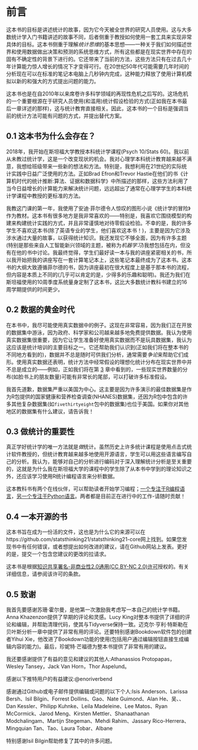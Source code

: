 

# 前言

这本书的目标是讲述统计的故事，因为它今天被全世界的研究人员使用。这与大多数统计学入门书籍讲述的故事不同，后者侧重于教授如何使用一套工具来实现非常具体的目标。这本书侧重于理解*统计思维*的基本思想——一种关于我们如何描述世界和使用数据做出决策和预测的系统思维方式，所有这些都是在现实世界中存在的固有不确定性的背景下进行的。它还带来了当前的方法，这些方法只有在过去几十年计算能力惊人增长的情况下才变得可行。在20世纪50年代可能需要几年时间的分析现在可以在标准的笔记本电脑上几秒钟内完成，这种能力释放了使用计算机模拟以新的和强大的方式提出问题的能力。

这本书也是在自2010年以来席卷许多科学领域的再现性危机之后写的。这场危机的一个重要根源在于研究人员使用(和滥用)统计假设检验的方式(正如我在本书最后一章详述的那样)，这与统计教育直接相关。因此，这本书的一个目标是强调当前的统计方法可能有问题的方式，并提出替代方案。



## 0.1 这本书为什么会存在？

2018年，我开始在斯坦福大学教授本科统计学课程(Psych 10/Stats 60)。我以前从未教过统计学，这是一个改变现状的机会。我对心理学本科统计教育越来越不满意，我想给班级带来一些新的想法和方法。特别是，我想利用在21世纪的实际统计实践中日益广泛使用的方法。正如Brad Efron和Trevor Hastie在他们的书《计算机时代的统计推断:算法、证据和数据科学》中所描述的那样，这些方法利用了当今日益增长的计算能力来解决统计问题，远远超出了通常在心理学学生的本科统计学课程中教授的更标准的方法。

我教这门课的第一年，我使用了安迪·菲尔德令人惊叹的图形小说《统计学的冒险》作为教材。这本书有很多地方是我非常喜欢的——特别是，我喜欢它围绕模型的构建来构建统计实践的方式，并且非常谨慎地对待零假设检验。不幸的是，我的许多学生不喜欢这本书(除了英语专业的学生，他们喜欢这本书！)，主要是因为它涉及涉水通过大量的故事，以获得统计知识。我还发现它不够全面，因为有许多主题(特别是那些来自人工智能新兴领域的主题，被称为*机器学习*)我想包括在内，但没有在他的书中讨论。我最终觉得，学生们最好读一本与我的讲座紧密相关的书，所以我开始把我的讲座写在一套计算笔记本上，这些笔记本最终成为了这本书。这本书的大纲大致遵循菲尔德的书，因为讲座最初在很大程度上是基于那本书的流程，但内容是本质上不同的(几乎可以肯定的是，少得多的乐趣和聪明)。我还为我们在斯坦福使用的10周季度系统量身定制了这本书，这比大多数统计教科书建立的16周学期提供的时间更少。





## 0.2 数据的黄金时代

在本书中，我尽可能使用真实数据中的例子。这现在非常容易，因为我们正在开放的数据集中游泳，因为政府、科学家和公司越来越多地免费提供数据。我认为使用真实数据集很重要，因为它让学生准备好使用真实数据而不是玩具数据集，我认为这应该是统计培训的主要目标之一。它还帮助我们认识到(正如我们将在整本书的不同地方看到的)，数据并不总是随时可供我们分析，通常需要*争论*来帮助它们成形。使用真实数据还表明，统计方法中经常假设的理想化统计分布在现实世界中并不总是成立的——例如，正如我们将在第 [3](#summarizing-data) 章中看到的，一些现实世界数量的分布(如脸书上的朋友数量)可能有非常长的尾部，可以打破许多标准假设。

我首先道歉，数据集严重以美国为中心。这主要是因为许多演示的最佳数据集是作为R包提供的国家健康和营养检查调查(NHANES)数据集，还因为R包中包含的许多其他复杂数据集(如`fivethirtyeight`包中的数据集)也位于美国。如果你对其他地区的数据集有什么建议，请告诉我！





## 0.3 做统计的重要性

真正学好统计学的唯一方法就是*做*统计。虽然历史上许多统计课程是使用点击式统计软件教授的，但统计教育越来越多地使用开源语言，学生可以用这些语言编写自己的分析。我认为，能够对自己的分析进行编码对于深入理解统计分析是至关重要的，这就是为什么我在斯坦福大学的课程中的学生除了从本书中学到的理论知识之外，还应该学习使用R统计编程语言来分析数据。

这本教科书有两个在线伙伴，可以帮助读者开始学习编程；[一个专注于R编程语言](https://statsthinking21.github.io/statsthinking21-R-site/)，[另一个专注于Python语言](https://statsthinking21.github.io/statsthinking21-python/)。两者都是目前正在进行中的工作-请随时贡献！





## 0.4 一本开源的书

这本书旨在成为一份活的文件，这也是为什么它的来源可以在https://github.com/statsthinking21/statsthinking21-core网上找到。如果您发现书中有任何错误，或者想提出如何改进的建议，请在Github网站上发表。更好的是，提交一个包含您建议的更改的拉请求。

这本书是根据[知识共享署名-非商业性2.0通用(CC BY-NC 2.0)许可](https://creativecommons.org/licenses/by-nc/2.0/)授权的。有关详细信息，请参阅该许可的条款。





## 0.5 致谢

我首先要感谢苏珊·霍尔曼，是他第一次激励我考虑写一本自己的统计学书籍。Anna Khazenzon提供了早期的评论和灵感。Lucy King对整本书提供了详细的评论和编辑，并帮助清理代码，使其与Tidyverse保持一致。迈克尔·亨利·特斯勒在贝叶斯分析一章中提供了非常有用的评论。还要特别感谢Bookdown软件包的创建者Yihui Xie，他改进了Bookdown功能的使用(包括用户通过编辑按钮直接生成编辑内容的能力)。最后，珍妮特·芒福德为整本书提供了非常有用的建议。

我还要感谢提供了有益的意见和建议的其他人:Athanassios Protopapas，Wesley Tansey，Jack Van Horn，Thor Aspelund。

感谢以下推特用户的有益建议:@enoriverbend

感谢通过Github或电子邮件提供编辑或问题的以下个人:Isis Anderson、Larissa Bersh、Isil Bilgin、Forrest Dollins、Gao、Nate Guimond、Alan He、吴、、Dan Kessler、Philipp Kuhnke、Leila Madeleine、Lee Matos、Ryan McCormick、Jarod Meng、Kirsten Mettler、Shanaathanan Modchalingam、Martijn Stegeman、Mehdi Rahim、Jassary Rico-Herrera、Mingquian Tan、Tao、Laura Tobar、Albane

特别感谢Isil Bilgin帮助修复了其中的许多问题。




